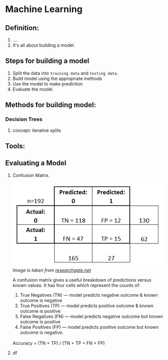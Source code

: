 # Machine Learning

## Definition:

1. ....
2. It's all about building a model. 

## Steps for building a model

1. Split the data into `training data` and `testing data`. 
2. Build model using the appropriate methods
3. Use the model to make prediction
4. Evaluate the model. 

## Methods for building model:

### Decision Trees

1. concept: iterative splits

## Tools:

## Evaluating a Model

1. Confusion Matrix. <br />

    ![Alt text](./confusion_matrix.png) <br />
    *Image is taken from [researchgate.net](https://www.researchgate.net/figure/Confusion-Matrix-Example-Confusion-matrix-terminology-True-positive-Positively-predicted_fig4_328567484)*

    A confusion matrix gives a useful breakdown of predictions versus known values. It has four cells which represent the counts of:
    1. True Negatives (TN) — model predicts negative outcome & known outcome is negative
    2. True Positives (TP) — model predicts positive outcome & known outcome is positive
    3. False Negatives (FN) — model predicts negative outcome but known outcome is positive
    4. False Positives (FP) — model predicts positive outcome but known outcome is negative.
    <br />
    Accuracy = (TN + TP) / (TN + TP + FN + FP)
2. df
